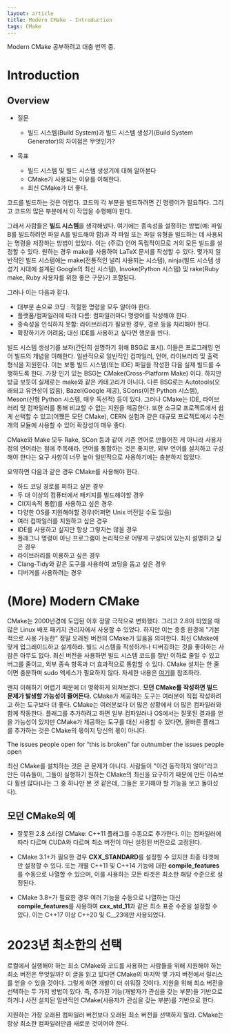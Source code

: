 ```yaml
---
layout: article
title: Modern CMake - Introduction
tags: CMake
---
```


Modern CMake 공부하려고 대충 번역 중.

# Introduction

## Overview

* 질문
  * 빌드 시스템(Build System)과 빌드 시스템 생성기(Build System Generator)의 차이점은 무엇인가?

* 목표
  * 빌드 시스템 및 빌드 시스템 생성기에 대해 알아본다
  * CMake가 사용되는 이유를 이해한다.
  * 최신 CMake가 더 좋다.


코드를 빌드하는 것은 어렵다. 코드의 각 부분을 빌드하려면 긴 명령어가 필요하다. 그리고 코드의 많은 부분에서 이 작업을 수행해야 한다.

그래서 사람들은 **빌드 시스템**을 생각해냈다. 여기에는 종속성을 설정하는 방법(예: 파일 B를 빌드하려면 파일 A를 빌드해야 함)과 각 파일 또는 파일 유형을 빌드하는 데 사용되는 명령을 저장하는 방법이 있었다. 이는 (주로) 언어 독립적이므로 거의 모든 빌드를 설정할 수 있다. 원하는 경우 make를 사용하여 LaTeX 문서를 작성할 수 있다. 몇가지 일반적인 빌드 시스템에는 make(전통적인 널리 사용되는 시스템), ninja(빌드 시스템 생성기 시대에 설계된 Google의 최신 시스템), Invoke(Python 시스템) 및 rake(Ruby make, Ruby 사용자를 위한 좋은 구문)가 포함된다.

그러나 이는 다음과 같다.
* 대부분 손으로 코딩 : 적절한 명령을 모두 알아야 한다.
* 플랫폼/컴파일러에 따라 다름: 컴파일러마다 명령어를 작성해야 한다.
* 종속성을 인식하지 못함: 라이브러리가 필요한 경우, 경로 등을 처리해야 한다.
* 확장하기가 어려움; 대신 IDE를 사용하고 싶다면 행운을 빈다.

빌드 시스템 생성기를 보자(간단히 설명하기 위해 BSG로 표시). 이들은 프로그래밍 언어 빌드의 개념을 이해한다. 일반적으로 일반적인 컴파일러, 언어, 라이브러리 및 출력 형식을 지원한다. 이는 보통 빌드 시스템(또는 IDE) 파일을 작성한 다음 실제 빌드를 수행하도록 한다. 가장 인기 있는 BSG는 CMake(Cross-Platform Make) 이다. 하지만 방금 보듯이 실제로는 make와 같은 카테고리가 아니다. 다른 BSG로는 Autotools(오래되고 유연성이 없음), Bazel(Google 제공), SCons(이전 Python 시스템), Meson(신형 Python 시스템, 매우 독선적) 등이 있다. 그러나 CMake는 IDE, 라이브러리 및 컴파일러를 통해 비교할 수 없는 지원을 제공한다. 또한 소규모 프로젝트에서 쉽게 선택할 수 있고(어쨌든 모던 CMake), CERN 실험과 같은 대규모 프로젝트에서 수천 개의 모듈에 사용할 수 있어 확장성이 매우 좋다.

CMake와 Make 모두 Rake, SCon 등과 같이 기존 언어로 만들어진 게 아니라 사용자 정의 언어라는 점에 주목해라. 언어를 통합하는 것은 좋지만, 외부 언어를 설치하고 구성해야 한다는 요구 사항이 너무 높아 일반적으로 사용하기에는 충분하지 않았다.

요약하면 다음과 같은 경우 CMake를 사용해야 한다.
* 하드 코딩 경로를 피하고 싶은 경우
* 두 대 이상의 컴퓨터에서 패키지를 빌드해야할 경우
* CI(지속적 통합)를 사용하고 싶은 경우
* 다양한 OS를 지원해야할 경우(어쩌면 Unix 버전일 수도 있음)
* 여러 컴파일러를 지원하고 싶은 경우
* IDE를 사용하고 싶지만 항상 그렇지는 않을 경우
* 플래그나 명령이 아닌 프로그램이 논리적으로 어떻게 구성되어 있는지 설명하고 싶은 경우
* 라이브러리를 이용하고 싶은 경우
* Clang-Tidy와 같은 도구를 사용하여 코딩을 돕고 싶은 경우
* 디버거를 사용하려는 경우

# (More) Modern CMake

CMake는 2000년경에 도입된 이후 정말 극적으로 변화했다. 그리고 2.8이 되었을 때 많은 Linux 배포 패키지 관리자에서 사용할 수 있었다. 하지만 이는 종종 환경에 "기본적으로 사용 가능한" 정말 오래된 버전의 CMake가 있음을 의미한다. 최신 CMake에 맞게 업그레이드하고 설계하라. 빌드 시스템을 작성하거나 디버깅하는 것을 좋아하는 사람은 아무도 없다. 최신 버전을 사용하면 빌드 시스템 코드를 절반 이하로 줄일 수 있고 버그를 줄이고, 외부 종속 항목과 더 효과적으로 통합할 수 있다. CMake 설치는 한 줄이면 충분하며 sudo 액세스가 필요하지 않다. 자세한 내용은 [여기](https://cliutils.gitlab.io/modern-cmake/chapters/intro/installing.html)를 참조하라.

왠지 이해하기 어렵기 때문에 더 명확하게 외쳐보겠다. **모던 CMake를 작성하면 빌드 문제가 발생할 가능성이 줄어든다.** CMake가 제공하는 도구는 여러분이 직접 작성하려고 하는 도구보다 더 좋다. CMake는 여러분보다 더 많은 상황에서 더 많은 컴파일러와 함께 작동한다. 플래그를 추가하려고 하면 일부 컴파일러나 OS에서는 잘못된 결과를 얻을 가능성이 있지만 CMake가 제공하는 도구를 대신 사용할 수 있다면, 올바른 플래그를 추가하는 것은 CMake의 몫이지 당신의 몫이 아니다.

The issues people open for “this is broken” far outnumber the issues people open

최신 CMake를 설치하는 것은 큰 문제가 아니다. 사람들이 "이건 동작하지 않아"라고 만든 이슈들이, 그들이 실행하기 원하는 CMake의 최신을 요구하기 때문에 만든 이슈보다 훨씬 많다(나는 그 중 하나만 본 것 같은데, 그들은 포기해야 할 기능을 보고 돌아섰다).

## 모던 CMake의 예
* 잘못된 2.8 스타일 CMake: C++11 플래그를 수동으로 추가한다. 이는 컴파일러에 따라 다르며 CUDA와 다르며 최소 버전이 아닌 설정된 버전으로 고정된다.

* CMake 3.1+가 필요한 경우 **CXX_STANDARD**를 설정할 수 있지만 최종 타겟에만 설정할 수 있다. 또는 개별 C++11 및 C++14 기능에 대한 **compile_features**를 수동으로 나열할 수 있으며, 이를 사용하는 모든 타겟은 최소한 해당 수준으로 설정된다.

* CMake 3.8+가 필요한 경우 여러 기능을 수동으로 나열하는 대신 **compile_features**를 사용하여 **cxx_std_11**과 같은 최소 표준 수준을 설정할 수 있다. 이는 C++17 이상 C++20 및 C__23에만 사용되었다.

# 2023년 최소한의 선택

로컬에서 실행해야 하는 최소 CMake와 코드를 사용하는 사람들을 위해 지원해야 하는 최소 버전은 무엇일까? 이 글을 읽고 있다면 CMake의 마지막 몇 가지 버전에서 릴리스를 얻을 수 있을 것이다. 그렇게 하면 개발이 더 쉬워질 것이다. 지원을 위해 최소 버전을 선택하는 두 가지 방법이 있다. 즉, 추가된 기능(개발자가 관심을 갖는 부분)을 기반으로 하거나 사전 설치된 일반적인 CMake(사용자가 관심을 갖는 부분)를 기반으로 한다.

지원하는 가장 오래된 컴파일러 버전보다 오래된 최소 버전을 선택하지 말라. CMake는 항상 최소한 컴파일러만큼 새로운 것이어야 한다.
